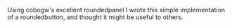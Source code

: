 Using cobogw's excellent roundedpanel I wrote this simple implementation of a roundedbutton, and thought it might be useful to others.